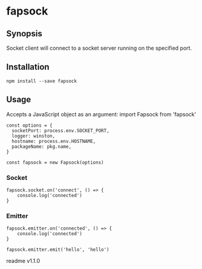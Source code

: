# fapsock

## Synopsis

Socket client will connect to a socket server running on the specified port.

## Installation

	npm install --save fapsock

## Usage

Accepts a JavaScript object as an argument:
	import Fapsock from 'fapsock'
	
	const options = {
	  socketPort: process.env.SOCKET_PORT,
	  logger: winston,
	  hostname: process.env.HOSTNAME,
	  packageName: pkg.name,
	}
	
	const fapsock = new Fapsock(options)
	
### Socket

	fapsock.socket.on('connect', () => {
		console.log('connected')
	}

### Emitter

	fapsock.emitter.on('connected', () => {
		console.log('connected')
	}
	
	fapsock.emitter.emit('hello', 'hello')
	
<div class="footer">
  readme v1.1.0
</div>